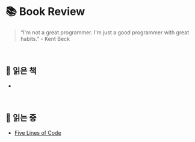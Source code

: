 # 📚 Book Review

> “I'm not a great programmer. I'm just a good programmer with great habits.” - Kent Beck

<br/>

## 📕 읽은 책

-

<br/>

## 📘 읽는 중

- [Five Lines of Code](/five-lines-of-code/)
